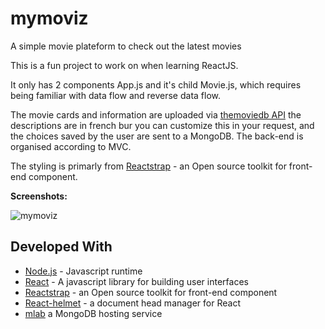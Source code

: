 # mymoviz
A simple movie plateform to check out the latest movies

This is a fun project to work on when learning ReactJS.

It only has 2 components App.js and it's child Movie.js, which requires being familiar with data flow and reverse data flow.

The movie cards and information are uploaded via [themoviedb API](https://www.themoviedb.org/) the descriptions are in french bur you can customize this in your request, and the choices saved by the user are sent to a MongoDB. The back-end is organised according to MVC.

The styling is primarly from [Reactstrap](https://reactstrap.github.io/) - an Open source toolkit for front-end component.

**Screenshots:**

![mymoviz](https://i.ibb.co/K71DrYC/mymoviz.png)

## Developed With

* [Node.js](https://nodejs.org/en/) - Javascript runtime
* [React](https://reactjs.org/) - A javascript library for building user interfaces
* [Reactstrap](https://reactstrap.github.io/) - an Open source toolkit for front-end component
* [React-helmet](https://github.com/nfl/react-helmet) - a document head manager for React
* [mlab](https://mlab.com/) a MongoDB hosting service
